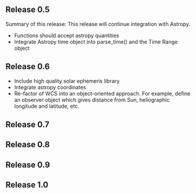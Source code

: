 ## Release 0.5
Summary of this release: This release will continue integration with Astropy. 
* Functions should accept astropy quantities
* Integrate Astropy time object into parse_time() and the Time Range object

## Release 0.6
* Include high quality solar ephemeris library
* Integrate astropy coordinates
* Re-factor of WCS into an object-oriented approach. For example, define an observer object which gives distance from Sun, heliographic longitude and latitude, etc.

## Release 0.7


## Release 0.8

## Release 0.9

## Release 1.0
